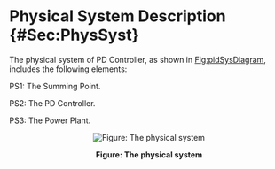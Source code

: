 # Physical System Description {#Sec:PhysSyst}

The physical system of PD Controller, as shown in [Fig:pidSysDiagram](./SecPhysSyst.md#Figure:pidSysDiagram), includes the following elements:

PS1: The Summing Point.

PS2: The PD Controller.

PS3: The Power Plant.

<div id="Figure:pidSysDiagram" align="center" >

![Figure: The physical system](./assets/Fig_PDController.png)

**Figure: The physical system**

</div>
